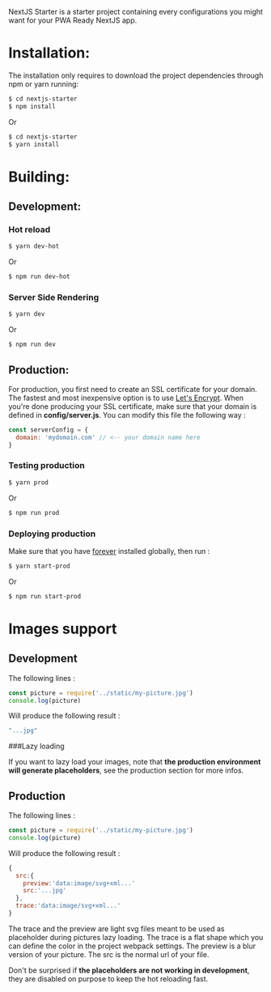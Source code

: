 NextJS Starter is a starter project containing every configurations you might want for your PWA Ready NextJS app.

# Installation:
The installation only requires to download the project dependencies through npm or yarn running:

```bash
$ cd nextjs-starter
$ npm install
```

Or

```bash
$ cd nextjs-starter
$ yarn install
```

# Building:
## Development:
### Hot reload

```bash
$ yarn dev-hot
```

Or

```bash
$ npm run dev-hot
```

### Server Side Rendering
```bash
$ yarn dev
```

Or

```bash
$ npm run dev
```

## Production:
For production, you first need to create an SSL certificate for your domain. The fastest and most inexpensive option is to use [Let's Encrypt](https://letsencrypt.org/). When you're done producing your SSL certificate, make sure that your domain is defined in __config/server.js__. You can modify this file the following way :
```javascript
const serverConfig = {
  domain: 'mydomain.com' // <-- your domain name here
}
```

### Testing production

```bash
$ yarn prod
```

Or

```bash
$ npm run prod
```

### Deploying production
Make sure that you have [forever](https://www.npmjs.com/package/forever) installed globally, then run :

```bash
$ yarn start-prod
```

Or

```bash
$ npm run start-prod
```

# Images support
## Development
The following lines :

```javascript
const picture = require('../static/my-picture.jpg')
console.log(picture)
```

Will produce the following result :
```javascript
"...jpg"
```

###Lazy loading

If you want to lazy load your images, note that **the production environment will generate placeholders**, see the production section for more infos.

## Production
The following lines :

```javascript
const picture = require('../static/my-picture.jpg')
console.log(picture)
```

Will produce the following result :
```javascript
{
  src:{
    preview:'data:image/svg+xml...'
    src:'...jpg'
  },
  trace:'data:image/svg+xml...'
}
```

The trace and the preview are light svg files meant to be used as placeholder during pictures lazy loading.
The trace is a flat shape which you can define the color in the project webpack settings.
The preview is a blur version of your picture.
The src is the normal url of your file.

Don't be surprised if **the placeholders are not working in development**, they are disabled on purpose to keep the hot reloading fast.
